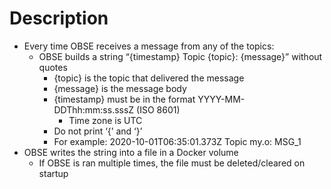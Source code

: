# Description

- Every time OBSE receives a message from any of the topics:
    - OBSE builds a string “{timestamp} Topic {topic}: {message}” without quotes
        - {topic} is the topic that delivered the message
        - {message} is the message body
        - {timestamp} must be in the format YYYY-MM-DDThh:mm:ss.sssZ (ISO 8601)
            - Time zone is UTC
        - Do not print ‘{’ and ‘}’
        - For example: 2020-10-01T06:35:01.373Z Topic my.o: MSG_1
- OBSE writes the string into a file in a Docker volume
    - If OBSE is ran multiple times, the file must be deleted/cleared on startup